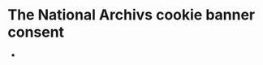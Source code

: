 # The National Archivs cookie banner consent

- [Project findings]: https://github.com/nationalarchives/ds-cookie-consent/blob/main/docs/about-the-project.md
